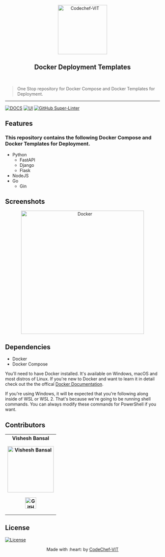 <p align="center"><a href="https://www.codechefvit.com" target="_blank"><img src="https://i.ibb.co/4J9LXxS/cclogo.png" width=160 title="CodeChef-VIT" alt="Codechef-VIT"></a>
</p>

<h2 align="center"> Docker Deployment Templates </h2>
<br/>

> One Stop repository for Docker Compose and Docker Templates for Deployment.

---

[![DOCS](https://img.shields.io/badge/Documentation-see%20docs-green?style=flat-square&logo=appveyor)](INSERT_LINK_FOR_DOCS_HERE) 
  [![UI ](https://img.shields.io/badge/User%20Interface-Link%20to%20UI-orange?style=flat-square&logo=appveyor)](INSERT_UI_LINK_HERE)
[![GitHub Super-Linter](https://github.com/CodeChefVIT/Docker-deployment-templates/workflows/Lint%20Code%20Base/badge.svg)](https://github.com/marketplace/actions/https://avatars.githubusercontent.com/u/22132836?s=40&v=4)
## Features
### This repository contains the following Docker Compose and Docker Templates for Deployment.
- Python 
  - FastAPI
  - Django
  - Flask
- NodeJS
- Go 
  - Gin

## Screenshots
<p align="center">
<img src="https://www.docker.com/sites/default/files/d8/2019-07/horizontal-logo-monochromatic-white.png" alt="Docker" width="400px"/>
</p>


## Dependencies
 - Docker
 - Docker Compose


You'll need to have Docker installed. It's available on Windows, macOS and most distros of Linux. If you're new to Docker and want to learn it in detail check out the the offical [Docker Documentation](https://docs.docker.com/).

If you're using Windows, it will be expected that you're following along inside of WSL or WSL 2. That's because we're going to be running shell commands. You can always modify these commands for PowerShell if you want.

## Contributors
<table>
	<tr align="center" style="font-weight:bold">
		<td>
		Vishesh Bansal
		<p align="center">
			<img src = "https://avatars.githubusercontent.com/u/22132836?v=4" width="150" height="150" alt="Vishesh Bansal">
		</p>
			<p align="center">
				<a href = "https://github.com/VisheshBansal">
					<img src = "http://www.iconninja.com/files/241/825/211/round-collaboration-social-github-code-circle-network-icon.svg" width="36" height = "36" alt="GitHub"/>
				</a>
			</p>
		</td>			
	</tr>
</table>

## License
[![License](http://img.shields.io/:license-mit-blue.svg?style=flat-square)](http://badges.mit-license.org)

<p align="center">
	Made with :heart: by <a href="https://www.codechefvit.com" target="_blank">CodeChef-VIT</a>
</p>
